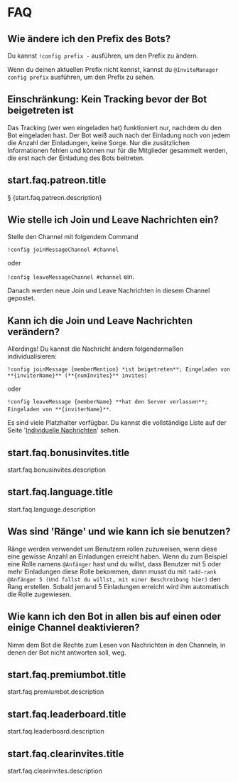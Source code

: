 # FAQ

## Wie ändere ich den Prefix des Bots?

Du kannst `!config prefix -` ausführen, um den Prefix zu ändern.

Wenn du deinen aktuellen Prefix nicht kennst, kannst du `@InviteManager config prefix` ausführen, um den Prefix zu sehen.

## Einschränkung: Kein Tracking bevor der Bot beigetreten ist

Das Tracking (wer wen eingeladen hat) funktioniert nur, nachdem du den Bot eingeladen hast. Der Bot weiß auch nach der Einladung noch von jedem die Anzahl der Einladungen, keine Sorge. Nur die zusätzlichen Informationen fehlen und können nur für die Mitglieder gesammelt werden, die erst nach der Einladung des Bots beitreten.

## start.faq.patreon.title

§ {start.faq.patreon.description}

## Wie stelle ich Join und Leave Nachrichten ein?

Stelle den Channel mit folgendem Command

`!config joinMessageChannel #channel`

oder

`!config leaveMessageChannel #channel` ein.

Danach werden neue Join und Leave Nachrichten in diesem Channel gepostet.

## Kann ich die Join und Leave Nachrichten verändern?

Allerdings! Du kannst die Nachricht ändern folgendermaßen individualisieren:

`!config joinMessage {memberMention} *ist beigetreten**; Eingeladen von **{inviterName}** (**{numInvites}** invites)`

oder

`!config leaveMessage {memberName} **hat den Server verlassen**; Eingeladen von **{inviterName}**`.

Es sind viele Platzhalter verfügbar. Du kannst die vollständige Liste auf der Seite '[Individuelle Nachrichten](/de/modules/invites/custom-messages.md)' sehen.

## start.faq.bonusinvites.title

start.faq.bonusinvites.description

## start.faq.language.title

start.faq.language.description

## Was sind 'Ränge' und wie kann ich sie benutzen?

Ränge werden verwendet um Benutzern rollen zuzuweisen, wenn diese eine gewisse Anzahl an Einladungen erreicht haben. Wenn du zum Beispiel eine Rolle namens `@Anfänger` hast und du willst, dass Benutzer mit 5 oder mehr Einladungen diese Rolle bekommen, dann musst du mit `!add-rank @Anfänger 5 (Und fallst du willst, mit einer Beschreibung hier)` den Rang erstellen. Sobald jemand 5 Einladungen erreicht wird ihm automatisch die Rolle zugewiesen.

## Wie kann ich den Bot in allen bis auf einen oder einige Channel deaktivieren?

Nimm dem Bot die Rechte zum Lesen von Nachrichten in den Channeln, in denen der Bot nicht antworten soll, weg.

## start.faq.premiumbot.title

start.faq.premiumbot.description

## start.faq.leaderboard.title

start.faq.leaderboard.description

## start.faq.clearinvites.title

start.faq.clearinvites.description
